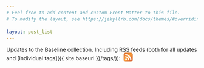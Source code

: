 ```yaml
---
# Feel free to add content and custom Front Matter to this file.
# To modify the layout, see https://jekyllrb.com/docs/themes/#overriding-theme-defaults

layout: post_list
---
```


Updates to the Baseline collection. Including RSS feeds (both for all updates and [individual tags]({{ site.baseurl }}/tags/)): <a href="{{ site.baseurl }}/feed.xml" style="display: inline; margin-left: 4px"><img height=24 style="margin-bottom: -4px" src="/assets/rss.png"></a>
